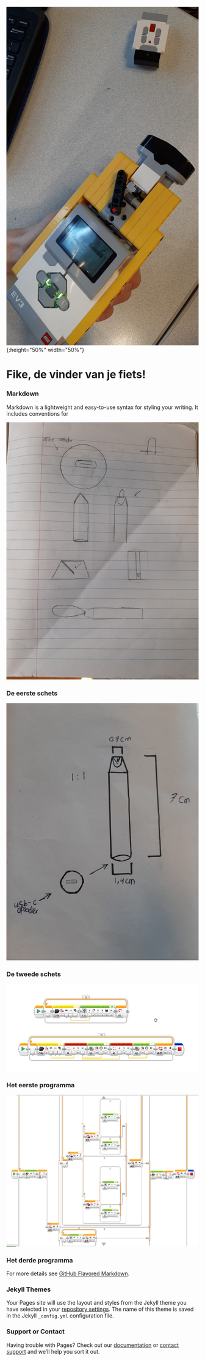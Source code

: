 ![Fike.jpeg](Fike.jpeg){:height="50%" width="50%"}




# Fike, de vinder van je fiets!



### Markdown

Markdown is a lightweight and easy-to-use syntax for styling your writing. It includes conventions for



![Schets 1.jpeg](Schets%201.jpeg)
### De eerste schets


![Schets2.jpeg](Schets2.jpeg)
### De tweede schets


![program1.png](program1.png)
### Het eerste programma


![program 3](program3.png)
### Het derde programma



For more details see [GitHub Flavored Markdown](https://guides.github.com/features/mastering-markdown/).

### Jekyll Themes

Your Pages site will use the layout and styles from the Jekyll theme you have selected in your [repository settings](https://github.com/Meridiaan-College/Fike/settings/pages). The name of this theme is saved in the Jekyll `_config.yml` configuration file.

### Support or Contact

Having trouble with Pages? Check out our [documentation](https://docs.github.com/categories/github-pages-basics/) or [contact support](https://support.github.com/contact) and we’ll help you sort it out.
